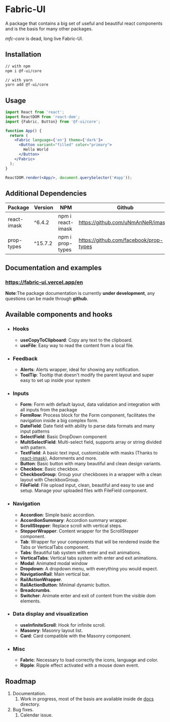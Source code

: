 # Fabric-UI
A package that contains a big set of useful and beautiful react components and is the basis for many other packages.

*mfc-core* is dead, long live Fabric-UI.

## Installation

```sh
// with npm
npm i @f-ui/core

// with yarn
yarn add @f-ui/core
```

## Usage

```jsx
import React from 'react';
import ReactDOM from 'react-dom';
import {Fabric, Button} from '@f-ui/core';

function App() {
  return (
    <Fabric language={'en'} theme={'dark'}>
      <Button variant="filled" color="primary">
        Hello World
      </Button>
    </Fabric>
  );
}

ReactDOM.render(<App/>, document.querySelector('#app'));
```

## Additional Dependencies

| Package    | Version | NPM                      | Github                                 |
|------------|---------|--------------------------|----------------------------------------|
| react-imask      | ^6.4.2 | npm i react-imask  | https://github.com/uNmAnNeR/imaskjs |
| prop-types | ^15.7.2  | npm i prop-types   | https://github.com/facebook/prop-types |

## Documentation and examples

### https://fabric-ui.vercel.app/en

**Note**:The package documentation is currently **under development**, any questions can be made through **github**.

## Available components and hooks

- ### Hooks

  - **useCopyToClipboard**: Copy any text to the clipboard.
  - **useFile**: Easy way to read the content from a local file.

- ### Feedback
  - **Alerts**: Alerts wrapper, ideal for showing any notification.
  - **ToolTip**: Tooltip that doesn't modify the parent layout and super easy to set up inside your system

- ### Inputs

  - **Form**: Form with default layout, data validation and integration with all inputs from the package
  - **FormRow**: Process block for the Form component, facilitates the navigation inside a big complex form.
  - **DateField**: Date field with ability to parse data formats and many input patterns
  - **SelectField**: Basic DropDown component
  - **MultiSelectField**: Multi-select field, supports array or string divided with pattern.
  - **TextField**: A basic text input, customizable with masks (Thanks
    to <a href='https://github.com/uNmAnNeR/imaskjs'>react-imask</a>), Adornments and more.
  - **Button**: Basic button with many beautiful and clean design variants.
  - **Checkbox**: Basic checkbox.
  - **CheckboxGroup**: Group your checkboxes in a wrapper with a clean layout with CheckboxGroup.
  - **FileField**: File upload input, clean, beautiful and easy to use and setup. Manage your uploaded files with
    FileField component.

- ### Navigation
  - **Accordion**: Simple basic accordion.
  - **AccordionSummary**: Accordion summary wrapper.
  - **ScrollStepper**: Replace scroll with vertical steps.
  - **StepperWrapper**: Content wrapper for the ScrollStepper component.
  - **Tab**: Wrapper for your components that will be rendered inside the Tabs or VerticalTabs component.
  - **Tabs**: Beautiful tab system with enter and exit animations.
  - **VerticalTabs**: Vertical tabs system with enter and exit animations.
  - **Modal**: Animated modal window
  - **Dropdown**: A dropdown menu, with everything you would expect.
  - **NavigationRail**: Main vertical bar.
  - **RailActionWrapper**.
  - **RailActionButton**: Minimal dynamic button.
  - **Breadcrumbs**.
  - **Switcher**: Animate enter and exit of content from the visible dom elements.

- ### Data display and visualization
  - **useInfiniteScroll**: Hook for infinite scroll.
  - **Masonry**: Masonry layout list.
  - **Card**: Card compatible with the Masonry component.

- ### Misc
  - **Fabric**: Necessary to load correctly the icons, language and color.
  - **Ripple**: Ripple effect activated with a mouse down event.


## Roadmap

1. Documentation.
   1. Work in progress, most of the basis are available inside de [docs](https://github.com/FacoBackup/fabric-ui/tree/next/docs/en) directory.
2. Bug fixes.
   1. Calendar issue.
